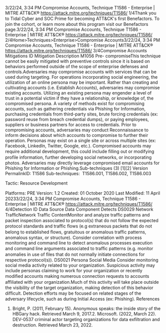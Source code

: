 3/22/24, 3:34 PM Compromise Accounts, Technique T1586 - Enterprise | MITRE ATT&CK®
https://attack.mitre.org/techniques/T1586/ 1/4Thank you to Tidal Cyber and SOC Prime for becoming ATT&CK's ﬁrst Benefactors. To join the cohort, or learn more about this program visit our
Benefactors page.3/22/24, 3:34 PM Compromise Accounts, Technique T1586 - Enterprise | MITRE ATT&CK®
https://attack.mitre.org/techniques/T1586/ 2/4Home>Techniques>Enterprise>Compromise Accounts3/22/24, 3:34 PM Compromise Accounts, Technique T1586 - Enterprise | MITRE ATT&CK®
https://attack.mitre.org/techniques/T1586/ 3/4Compromise Accounts
Mitigations
ID Mitigation Description
M1056 Pre-
compromiseThis technique cannot be easily mitigated with preventive controls since it is based on behaviors performed
outside of the scope of enterprise defenses and controls.Adversaries may compromise accounts with services that can be used during targeting. For operations incorporating social engineering, the
utilization of an online persona may be important. Rather than creating and cultivating accounts (i.e. Establish Accounts), adversaries may
compromise existing accounts. Utilizing an existing persona may engender a level of trust in a potential victim if they have a relationship, or
knowledge of, the compromised persona.
A variety of methods exist for compromising accounts, such as gathering credentials via Phishing for Information, purchasing credentials
from third-party sites, brute forcing credentials (ex: password reuse from breach credential dumps), or paying employees, suppliers or
business partners for access to credentials. Prior to compromising accounts, adversaries may conduct Reconnaissance to inform
decisions about which accounts to compromise to further their operation.
Personas may exist on a single site or across multiple sites (ex: Facebook, LinkedIn, Twitter, Google, etc.). Compromised accounts may
require additional development, this could include ﬁlling out or modifying proﬁle information, further developing social networks, or
incorporating photos.
Adversaries may directly leverage compromised email accounts for Phishing for Information or Phishing.Sub-techniques (3)
[1][2]
Version PermalinkID: T1586
Sub-techniques:  T1586.001, T1586.002, T1586.003

Tactic: Resource Development

Platforms: PRE
Version: 1.2
Created: 01 October 2020
Last Modiﬁed: 11 April 20233/22/24, 3:34 PM Compromise Accounts, Technique T1586 - Enterprise | MITRE ATT&CK®
https://attack.mitre.org/techniques/T1586/ 4/4Detection
ID Data Source Data Component Detects
DS0029 Network TraﬃcNetwork Traﬃc
ContentMonitor and analyze traﬃc patterns and packet inspection associated to protocol(s) that
do not follow the expected protocol standards and traﬃc ﬂows (e.g extraneous packets
that do not belong to established ﬂows, gratuitous or anomalous traﬃc patterns,
anomalous syntax, or structure). Consider correlation with process monitoring and
command line to detect anomalous processes execution and command line arguments
associated to traﬃc patterns (e.g. monitor anomalies in use of ﬁles that do not normally
initiate connections for respective protocol(s)).
DS0021 Persona Social Media Consider monitoring social media activity related to your organization. Suspicious
activity may include personas claiming to work for your organization or recently modiﬁed
accounts making numerous connection requests to accounts aﬃliated with your
organization.Much of this activity will take place outside the visibility of the target
organization, making detection of this behavior diﬃcult. Detection efforts may be
focused on related stages of the adversary lifecycle, such as during Initial Access (ex:
Phishing).
References
1. Bright, P. (2011, February 15). Anonymous speaks: the inside
story of the HBGary hack. Retrieved March 9, 2017.2. Microsoft. (2022, March 22). DEV-0537 criminal actor
targeting organizations for data exﬁltration and destruction.
Retrieved March 23, 2022.
